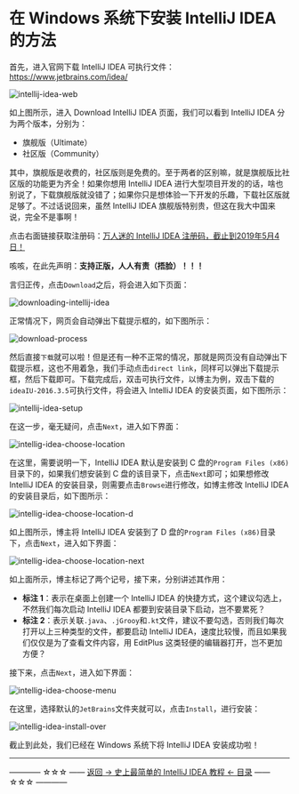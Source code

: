 # 在 Windows 系统下安装 IntelliJ IDEA 的方法

首先，进入官网下载 IntelliJ IDEA 可执行文件：https://www.jetbrains.com/idea/

![intellij-idea-web](https://github.com/guobinhit/intellij-idea-tutorial/blob/master/images/install-intellij-idea-on-windows/intellij-idea-web.png)

如上图所示，进入 Download IntelliJ IDEA 页面，我们可以看到 IntelliJ IDEA 分为两个版本，分别为：

 - 旗舰版（Ultimate）
 - 社区版（Community）

其中，旗舰版是收费的，社区版则是免费的。至于两者的区别嘛，就是旗舰版比社区版的功能更为齐全！如果你想用 IntelliJ IDEA 进行大型项目开发的的话，啥也别说了，下载旗舰版就没错了；如果你只是想体验一下开发的乐趣，下载社区版就足够了。不过话说回来，虽然 IntelliJ IDEA 旗舰版特别贵，但这在我大中国来说，完全不是事啊！

点击右面链接获取注册码：[万人迷的 IntelliJ IDEA 注册码，截止到2019年5月4日！](https://blog.csdn.net/qq_35246620/article/details/80522720)

咳咳，在此先声明：**支持正版，人人有责（捂脸）！！！**

言归正传，点击`Download`之后，将会进入如下页面：

![downloading-intellij-idea](https://github.com/guobinhit/intellij-idea-tutorial/blob/master/images/install-intellij-idea-on-windows/downloading-intellij-idea.png)

正常情况下，网页会自动弹出下载提示框的，如下图所示：

![download-process](https://github.com/guobinhit/intellij-idea-tutorial/blob/master/images/install-intellij-idea-on-windows/download-process.png)

然后直接`下载`就可以啦！但是还有一种不正常的情况，那就是网页没有自动弹出下载提示框，这也不用着急，我们手动点击`direct link`，同样可以弹出下载提示框，然后下载即可。下载完成后，双击可执行文件，以博主为例，双击下载的`ideaIU-2016.3.5`可执行文件，将会进入 IntelliJ IDEA 的安装页面，如下图所示：

![intellij-idea-setup](https://github.com/guobinhit/intellij-idea-tutorial/blob/master/images/install-intellij-idea-on-windows/intellij-idea-setup.png)

在这一步，毫无疑问，点击`Next`，进入如下界面：

![intellig-idea-choose-location](https://github.com/guobinhit/intellij-idea-tutorial/blob/master/images/install-intellij-idea-on-windows/intellig-idea-choose-location.png)

在这里，需要说明一下，IntelliJ IDEA 默认是安装到 C 盘的`Program Files (x86)`目录下的，如果我们想安装到 C 盘的该目录下，点击`Next`即可；如果想修改 IntelliJ IDEA 的安装目录，则需要点击`Browse`进行修改，如博主修改 IntelliJ IDEA 的安装目录后，如下图所示：

![intellig-idea-choose-location-d](https://github.com/guobinhit/intellij-idea-tutorial/blob/master/images/install-intellij-idea-on-windows/intellig-idea-choose-location-d.png)

如上图所示，博主将 IntelliJ IDEA 安装到了 D 盘的`Program Files (x86)`目录下，点击`Next`，进入如下界面：

![intellig-idea-choose-location-next](https://github.com/guobinhit/intellij-idea-tutorial/blob/master/images/install-intellij-idea-on-windows/intellig-idea-choose-location-next.png)

如上面所示，博主标记了两个记号，接下来，分别讲述其作用：

 - **标注 1**：表示在桌面上创建一个 IntelliJ IDEA 的快捷方式，这个建议勾选上，不然我们每次启动 IntelliJ IDEA 都要到安装目录下启动，岂不要累死？
 - **标注 2**：表示关联`.java`、`.jGrooy`和`.kt`文件，建议不要勾选，否则我们每次打开以上三种类型的文件，都要启动 IntelliJ IDEA，速度比较慢，而且如果我们仅仅是为了查看文件内容，用 EditPlus 这类轻便的编辑器打开，岂不更加方便？

接下来，点击`Next`，进入如下界面：

![intellig-idea-choose-menu](https://github.com/guobinhit/intellij-idea-tutorial/blob/master/images/install-intellij-idea-on-windows/intellig-idea-choose-menu.png)

在这里，选择默认的`JetBrains`文件夹就可以，点击`Install`，进行安装：

![intellig-idea-install-over](https://github.com/guobinhit/intellij-idea-tutorial/blob/master/images/install-intellij-idea-on-windows/intellig-idea-install-over.png)

截止到此处，我们已经在 Windows 系统下将 IntelliJ IDEA 安装成功啦！

----------
———— ☆☆☆ —— [返回 -> 史上最简单的 IntelliJ IDEA 教程 <- 目录](https://github.com/guobinhit/intellij-idea-tutorial/blob/master/README.md) —— ☆☆☆ ————
